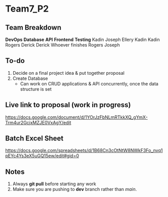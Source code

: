 # Team7_P2

## Team Breakdown
**DevOps**      **Database**        **API**     **Frontend**        **Testing**
Kadin               Joseph           Ellery         Kadin             Kadin
                    Rogers          Derick          Derick      Whoever finishes
                                     Rogers         Joseph

## To-do
1. Decide on a final project idea & put together proposal
2. Create Database
    - Can work on CRUD applications & API concurrently, once the data structure
    is set

## Live link to proposal (work in progress)
https://docs.google.com/document/d/1YOrJzFbNLmRTkkXQ_gYmX-Trm4ur2GcjxMZJE0VxAgY/edit

## Batch Excel Sheet
https://docs.google.com/spreadsheets/d/1B68Cn3cOtNtW8NWkF3Fo_nvq1pEYc4Ys3eX5uGQ15ew/edit#gid=0


## Notes
1. Always **git pull** before starting any work
2. Make sure you are pushing to **dev** branch rather than *main*.

